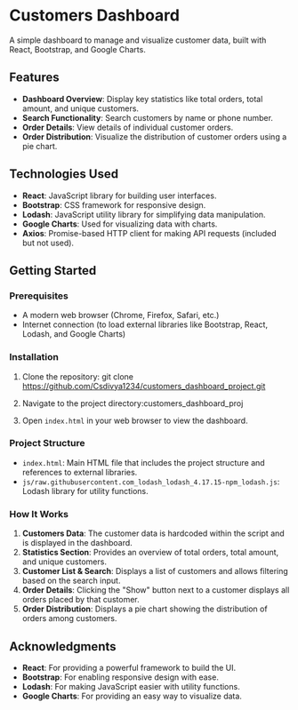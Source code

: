# Customers Dashboard

A simple dashboard to manage and visualize customer data, built with React, Bootstrap, and Google Charts.

## Features

- **Dashboard Overview**: Display key statistics like total orders, total amount, and unique customers.
- **Search Functionality**: Search customers by name or phone number.
- **Order Details**: View details of individual customer orders.
- **Order Distribution**: Visualize the distribution of customer orders using a pie chart.

## Technologies Used

- **React**: JavaScript library for building user interfaces.
- **Bootstrap**: CSS framework for responsive design.
- **Lodash**: JavaScript utility library for simplifying data manipulation.
- **Google Charts**: Used for visualizing data with charts.
- **Axios**: Promise-based HTTP client for making API requests (included but not used).

## Getting Started

### Prerequisites

- A modern web browser (Chrome, Firefox, Safari, etc.)
- Internet connection (to load external libraries like Bootstrap, React, Lodash, and Google Charts)

### Installation

1. Clone the repository:
    git clone https://github.com/Csdivya1234/customers_dashboard_project.git
    
2. Navigate to the project directory:customers_dashboard_proj
    
3. Open `index.html` in your web browser to view the dashboard.

### Project Structure

- `index.html`: Main HTML file that includes the project structure and references to external libraries.
- `js/raw.githubusercontent.com_lodash_lodash_4.17.15-npm_lodash.js`: Lodash library for utility functions.

### How It Works

1. **Customers Data**: The customer data is hardcoded within the script and is displayed in the dashboard.
2. **Statistics Section**: Provides an overview of total orders, total amount, and unique customers.
3. **Customer List & Search**: Displays a list of customers and allows filtering based on the search input.
4. **Order Details**: Clicking the "Show" button next to a customer displays all orders placed by that customer.
5. **Order Distribution**: Displays a pie chart showing the distribution of orders among customers.


## Acknowledgments

- **React**: For providing a powerful framework to build the UI.
- **Bootstrap**: For enabling responsive design with ease.
- **Lodash**: For making JavaScript easier with utility functions.
- **Google Charts**: For providing an easy way to visualize data.

